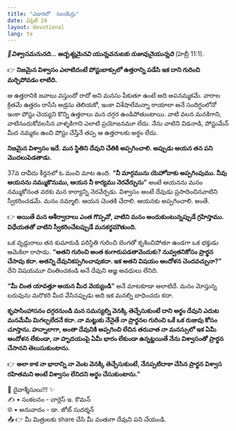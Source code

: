 ```yaml
---
title: "ఎడారిలో  సెలయేర్లు"
date: ఏప్రిల్ 24
layout: devotional
lang: te
---
```


***📖విశ్వాసమనునది... అదృశ్యమైనవి యున్నవనుటకు రుజువునైయున్నది***
(హెబ్రీ 11:1). 

👉 **నిజమైన విశ్వాసం ఎలాటిదంటే పోస్టుబాక్సులో ఉత్తరాన్ని పడేసి ఇక దాని గురించి మర్చిపోవడం లాటిది.**

 ఆ ఉత్తరానికి జవాబు వస్తుందో రాదో అని మనసు పీకుతూ ఉంటే అది అపనమ్మకమే. వారాల క్రితమే ఉత్తరం రాసేసి అడ్రసు తెలియకో, ఇంకా విశేషాలేమన్నా రాయాలా అనే సందిగ్ధంలోనో ఇంకా పోస్టు చెయ్యని కొన్ని ఉత్తరాలు మన దగ్గర ఉండిపోతుంటాయి. వాటి వలన మనకిగాని, వాటినందుకోవలసిన వాళ్ళకిగాని ఎలాటి ప్రయోజనమూ లేదు. నేను వాటిని విడనాడి, పోస్టుమేన్ మీద నమ్మకం ఉంచి పోస్టు చేస్తేనే తప్ప ఆ ఉత్తరాలకు అర్థం లేదు.

**నిజమైన విశ్వాసం ఇదే. మన స్థితిని దేవుని చేతికి అప్పగించాలి. అప్పుడు ఆయన తన పని మొదలుపెడతాడు.**

 37వ దావీదు కీర్తనలో ఓ మంచి మాట ఉంది. 
**“నీ మార్గమును యెహోవాకు అప్పగింపుము. నీవు ఆయనను నమ్ముకొనుము, ఆయన నీ కార్యము నెరవేర్చును”** అంటే ఆయనను మనం నమ్ముకోనంత వరకు మన కార్యాన్ని నెరవేర్చడు. విశ్వాసం అంటే దేవుడు ప్రసాదించినవాటిని స్వీకరించడమే. మనం నమ్మాలి. ఆయన చెంతకి చేరాలి. ఆయనకు అప్పగించాలి. అంతే.

👉 **అయితే మన ఆశీర్వాదాలు ఎంత గొప్పవో, వాటిని మనం అందుకుంటున్నప్పుడే గ్రహిస్తాము. విధేయతతో వాటిని స్వీకరించేటప్పుడే మనకర్థమౌతుంది.**

ఒక వృద్దురాలు తన కుమారుడి పరిస్థితి గురించి బెంగతో కృశించిపోతూ ఉండగా ఒక భక్తుడు ఆమెకిలా రాసాడు. **“అతని గురించి అంత కంగారుపడతావెందుకు? నువ్వతనికోసం ప్రార్థన చేసావు కదా. అతన్ని దేవునికప్పగించావుకదా. ఇక అతని విషయం ఆందోళన చెందవచ్చునా?”** దేని విషయమూ చింతించకండి అనే దేవుని ఆజ్ఞ అవధులు లేనిది. 

**“మీ చింత యావత్తూ ఆయన మీద వెయ్యండి”** అనే మాటకూడా అలాటిదే. మనం మోస్తున్న బరువును మరొకరి మీద వేసినప్పుడు అది ఇక మనల్ని బాధించదు కదా. 

**కృపాసింహాసనం దగ్గరనుండి మన సమస్యల్ని వెనక్కి తెచ్చేసుకుంటే దాని అర్థం దేవుని ఎదుట మనమేమీ మిగల్చలేదనే కదా. నా మట్టుకు నేనైతే నా ప్రార్థనల గురించి ఒకే ఒక రుజువు కోసం చూస్తాను. హన్నాలాగా, అంతా దేవునికి అప్పగించి లేచిన తరువాత నా మనస్సులో ఇక ఏమీ ఆందోళన లేకుండా, నా హృదయంపై ఏమీ భారం లేకుండా ఉన్నట్టయితే నేను విశ్వాసంతో ప్రార్థన చేసానని తెలుసుకుంటాను.**

👉  **అలా కాక నా భారాన్ని నా వెంట వెనక్కి తెచ్చేసుకుంటే, నేనప్పటిదాకా చేసిన ప్రార్థన విశ్వాస రహితమని అంటే విశ్వాసం లేనిదని అర్థం చేసుకుంటాను.”**


<div class="blessing">🙏 <span class="bless-text">దైవాశ్శీసులు!!!</span> ✨</div>

<div class="credit">✍️ <span class="credit-text">▪ సంకలనం - చార్లెస్ ఇ. కౌమన్</span></div>
<div class="credit">🌐 <span class="credit-text">▪ అనువాదం - డా. జోబ్ సుదర్శన్</span></div>


<div class="share">📤 👉 <span class="share-text">మీ మిత్రులకు share చేసి మీ వంతుగా దేవుని పని చేయండి.</span></div>
